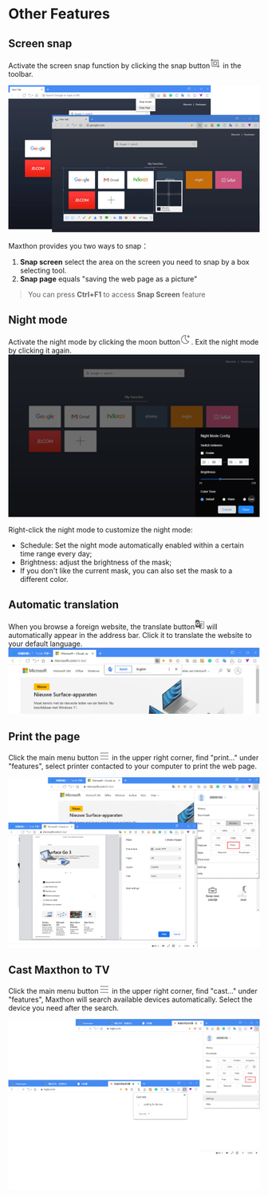 # Other Features

## Screen snap

Activate the screen snap function by clicking the snap button![](zh/images/13-1.png) in the toolbar.

![](images/13-00.png)

Maxthon provides you two ways to snap：

1. **Snap screen** select the area on the screen you need to snap by a box selecting tool.
2. **Snap page** equals "saving the web page as a picture"

> You can press **Ctrl+F1** to access **Snap Screen** feature

## Night mode

Activate the night mode by clicking the moon button![](zh/images/13-3.png). Exit the night mode by clicking it again.
![](images/13-01.png "=85%, 85%")

Right-click the night mode to customize the night mode:

- Schedule: Set the night mode automatically enabled within a certain time range every day;
- Brightness: adjust the brightness of the mask;
- If you don't like the current mask, you can also set the mask to a different color.

## Automatic translation

When you browse a foreign website, the translate button![](zh/images/13-5.png) will automatically appear in the address bar. Click it to translate the website to your default language.
![](images/13-02.png "=85%, 85%")

## Print the page

Click the main menu button![](images/03-2.png) in the upper right corner, find "print..." under "features", select printer contacted to your computer to print the web page.

![](images/13-03.png "=85%, 85%")

## Cast Maxthon to TV

Click the main menu button![](images/03-2.png) in the upper right corner, find "cast..." under "features", Maxthon will search available devices automatically. Select the device you need after the search.

![](images/13-04.png "=85%, 85%")
